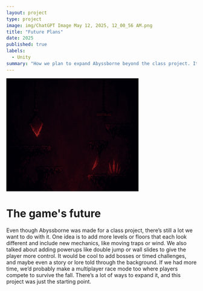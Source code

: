 ```yaml
---
layout: project
type: project
image: img/ChatGPT Image May 12, 2025, 12_00_56 AM.png
title: "Future Plans"
date: 2025
published: true
labels:
  - Unity
summary: "How we plan to expand Abyssborne beyond the class project. It includes ideas like new levels, powerups, boss challenges, a possible story, and even a multiplayer mode in the future"
---
```


<img src="https://raw.githubusercontent.com/AustinV28/AbyssborneStudiosWebsite/main/ChatGPT%20Image%20May%2011%2C%202025%2C%2011_47_11%20PM.png" alt="Abyssborne Floor 3 Concept" width="350" height="300">

# The game's future

Even though Abyssborne was made for a class project, there’s still a lot we want to do with it. One idea is to add more levels or floors that each look different and include new mechanics, like moving traps or wind. We also talked about adding powerups like double jump or wall slides to give the player more control. It would be cool to add bosses or timed challenges, and maybe even a story or lore told through the background. If we had more time, we’d probably make a multiplayer race mode too where players compete to survive the fall. There’s a lot of ways to expand it, and this project was just the starting point.
